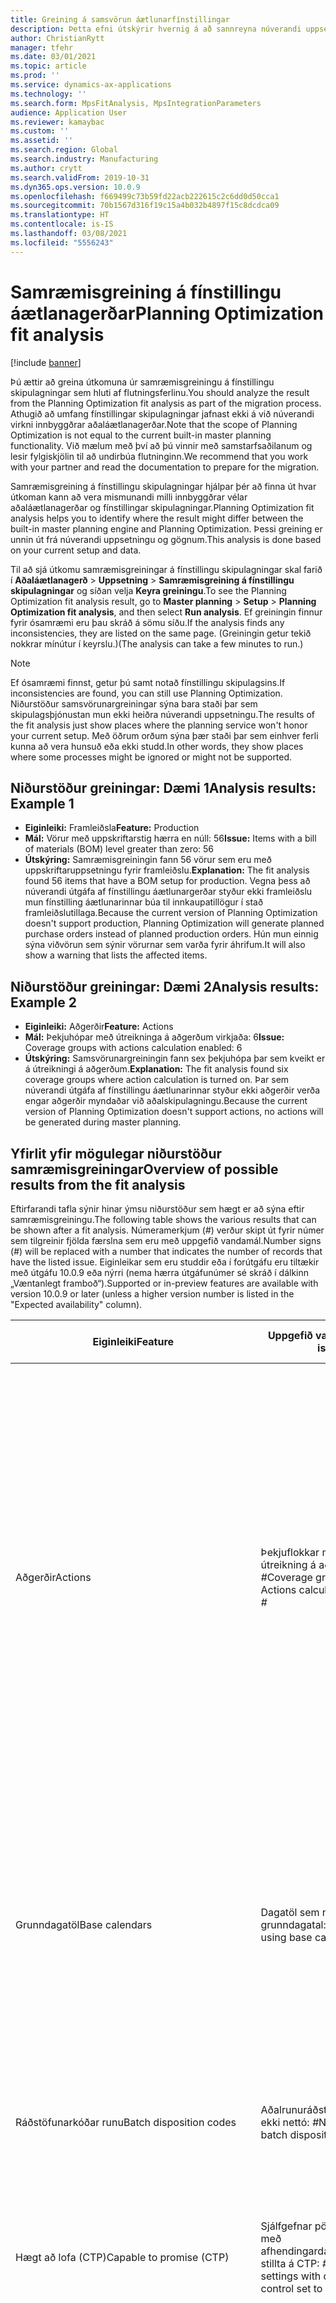 ```yaml
---
title: Greining á samsvörun áætlunarfínstillingar
description: Þetta efni útskýrir hvernig á að sannreyna núverandi uppsetningu og gögn gagnvart getu virkni fínstillingar skipulagningar.
author: ChristianRytt
manager: tfehr
ms.date: 03/01/2021
ms.topic: article
ms.prod: ''
ms.service: dynamics-ax-applications
ms.technology: ''
ms.search.form: MpsFitAnalysis, MpsIntegrationParameters
audience: Application User
ms.reviewer: kamaybac
ms.custom: ''
ms.assetid: ''
ms.search.region: Global
ms.search.industry: Manufacturing
ms.author: crytt
ms.search.validFrom: 2019-10-31
ms.dyn365.ops.version: 10.0.9
ms.openlocfilehash: f669499c73b59fd22acb222615c2c6dd0d50cca1
ms.sourcegitcommit: 70b1567d316f19c15a4b032b4897f15c8dcdca09
ms.translationtype: HT
ms.contentlocale: is-IS
ms.lasthandoff: 03/08/2021
ms.locfileid: "5556243"
---
```

# <a name="planning-optimization-fit-analysis"></a><span data-ttu-id="2f05c-103">Samræmisgreining á fínstillingu áætlanagerðar</span><span class="sxs-lookup"><span data-stu-id="2f05c-103">Planning Optimization fit analysis</span></span>

[!include [banner](../../includes/banner.md)]

<span data-ttu-id="2f05c-104">Þú ættir að greina útkomuna úr samræmisgreiningu á fínstillingu skipulagningar sem hluti af flutningsferlinu.</span><span class="sxs-lookup"><span data-stu-id="2f05c-104">You should analyze the result from the Planning Optimization fit analysis as part of the migration process.</span></span> <span data-ttu-id="2f05c-105">Athugið að umfang fínstillingar skipulagningar jafnast ekki á við núverandi virkni innbyggðrar aðaláætlanagerðar.</span><span class="sxs-lookup"><span data-stu-id="2f05c-105">Note that the scope of Planning Optimization is not equal to the current built-in master planning functionality.</span></span> <span data-ttu-id="2f05c-106">Við mælum með því að þú vinnir með samstarfsaðilanum og lesir fylgiskjölin til að undirbúa flutninginn.</span><span class="sxs-lookup"><span data-stu-id="2f05c-106">We recommend that you work with your partner and read the documentation to prepare for the migration.</span></span> 

<span data-ttu-id="2f05c-107">Samræmisgreining á fínstillingu skipulagningar hjálpar þér að finna út hvar útkoman kann að vera mismunandi milli innbyggðrar vélar aðaláætlanagerðar og fínstillingar skipulagningar.</span><span class="sxs-lookup"><span data-stu-id="2f05c-107">Planning Optimization fit analysis helps you to identify where the result might differ between the built-in master planning engine and Planning Optimization.</span></span> <span data-ttu-id="2f05c-108">Þessi greining er unnin út frá núverandi uppsetningu og gögnum.</span><span class="sxs-lookup"><span data-stu-id="2f05c-108">This analysis is done based on your current setup and data.</span></span> 

<span data-ttu-id="2f05c-109">Til að sjá útkomu samræmisgreiningar á fínstillingu skipulagningar skal farið í **Aðaláætlanagerð** \> **Uppsetning** \> **Samræmisgreining á fínstillingu skipulagningar** og síðan velja **Keyra greiningu**.</span><span class="sxs-lookup"><span data-stu-id="2f05c-109">To see the Planning Optimization fit analysis result, go to **Master planning** \> **Setup** \> **Planning Optimization fit analysis**, and then select **Run analysis**.</span></span> <span data-ttu-id="2f05c-110">Ef greiningin finnur fyrir ósamræmi eru þau skráð á sömu síðu.</span><span class="sxs-lookup"><span data-stu-id="2f05c-110">If the analysis finds any inconsistencies, they are listed on the same page.</span></span> <span data-ttu-id="2f05c-111">(Greiningin getur tekið nokkrar mínútur í keyrslu.)</span><span class="sxs-lookup"><span data-stu-id="2f05c-111">(The analysis can take a few minutes to run.)</span></span>

> [!NOTE]
> <span data-ttu-id="2f05c-112">Ef ósamræmi finnst, getur þú samt notað fínstillingu skipulagsins.</span><span class="sxs-lookup"><span data-stu-id="2f05c-112">If inconsistencies are found, you can still use Planning Optimization.</span></span> <span data-ttu-id="2f05c-113">Niðurstöður samsvörunargreiningar sýna bara staði þar sem skipulagsþjónustan mun ekki heiðra núverandi uppsetningu.</span><span class="sxs-lookup"><span data-stu-id="2f05c-113">The results of the fit analysis just show places where the planning service won't honor your current setup.</span></span> <span data-ttu-id="2f05c-114">Með öðrum orðum sýna þær staði þar sem einhver ferli kunna að vera hunsuð eða ekki studd.</span><span class="sxs-lookup"><span data-stu-id="2f05c-114">In other words, they show places where some processes might be ignored or might not be supported.</span></span>

## <a name="analysis-results-example-1"></a><span data-ttu-id="2f05c-115">Niðurstöður greiningar: Dæmi 1</span><span class="sxs-lookup"><span data-stu-id="2f05c-115">Analysis results: Example 1</span></span>

- <span data-ttu-id="2f05c-116">**Eiginleiki:** Framleiðsla</span><span class="sxs-lookup"><span data-stu-id="2f05c-116">**Feature:** Production</span></span>
- <span data-ttu-id="2f05c-117">**Mál:** Vörur með uppskriftarstig hærra en núll: 56</span><span class="sxs-lookup"><span data-stu-id="2f05c-117">**Issue:** Items with a bill of materials (BOM) level greater than zero: 56</span></span>
- <span data-ttu-id="2f05c-118">**Útskýring:** Samræmisgreiningin fann 56 vörur sem eru með uppskriftaruppsetningu fyrir framleiðslu.</span><span class="sxs-lookup"><span data-stu-id="2f05c-118">**Explanation:** The fit analysis found 56 items that have a BOM setup for production.</span></span> <span data-ttu-id="2f05c-119">Vegna þess að núverandi útgáfa af fínstillingu áætlunargerðar styður ekki framleiðslu mun fínstilling áætlunarinnar búa til innkaupatillögur í stað framleiðslutillaga.</span><span class="sxs-lookup"><span data-stu-id="2f05c-119">Because the current version of Planning Optimization doesn't support production, Planning Optimization will generate planned purchase orders instead of planned production orders.</span></span> <span data-ttu-id="2f05c-120">Hún mun einnig sýna viðvörun sem sýnir vörurnar sem varða fyrir áhrifum.</span><span class="sxs-lookup"><span data-stu-id="2f05c-120">It will also show a warning that lists the affected items.</span></span>

## <a name="analysis-results-example-2"></a><span data-ttu-id="2f05c-121">Niðurstöður greiningar: Dæmi 2</span><span class="sxs-lookup"><span data-stu-id="2f05c-121">Analysis results: Example 2</span></span>

- <span data-ttu-id="2f05c-122">**Eiginleiki:** Aðgerðir</span><span class="sxs-lookup"><span data-stu-id="2f05c-122">**Feature:** Actions</span></span>
- <span data-ttu-id="2f05c-123">**Mál:** Þekjuhópar með útreikninga á aðgerðum virkjaða: 6</span><span class="sxs-lookup"><span data-stu-id="2f05c-123">**Issue:** Coverage groups with actions calculation enabled: 6</span></span>
- <span data-ttu-id="2f05c-124">**Útskýring:** Samsvörunargreiningin fann sex þekjuhópa þar sem kveikt er á útreikningi á aðgerðum.</span><span class="sxs-lookup"><span data-stu-id="2f05c-124">**Explanation:** The fit analysis found six coverage groups where action calculation is turned on.</span></span> <span data-ttu-id="2f05c-125">Þar sem núverandi útgáfa af fínstillingu áætlunarinnar styður ekki aðgerðir verða engar aðgerðir myndaðar við aðalskipulagningu.</span><span class="sxs-lookup"><span data-stu-id="2f05c-125">Because the current version of Planning Optimization doesn't support actions, no actions will be generated during master planning.</span></span>

## <a name="overview-of-possible-results-from-the-fit-analysis"></a><span data-ttu-id="2f05c-126">Yfirlit yfir mögulegar niðurstöður samræmisgreiningar</span><span class="sxs-lookup"><span data-stu-id="2f05c-126">Overview of possible results from the fit analysis</span></span>

<span data-ttu-id="2f05c-127">Eftirfarandi tafla sýnir hinar ýmsu niðurstöður sem hægt er að sýna eftir samræmisgreiningu.</span><span class="sxs-lookup"><span data-stu-id="2f05c-127">The following table shows the various results that can be shown after a fit analysis.</span></span> <span data-ttu-id="2f05c-128">Númeramerkjum (_\#_) verður skipt út fyrir númer sem tilgreinir fjölda færslna sem eru með uppgefið vandamál.</span><span class="sxs-lookup"><span data-stu-id="2f05c-128">Number signs (_\#_) will be replaced with a number that indicates the number of records that have the listed issue.</span></span> <span data-ttu-id="2f05c-129">Eiginleikar sem eru studdir eða í forútgáfu eru tiltækir með útgáfu 10.0.9 eða nýrri (nema hærra útgáfunúmer sé skráð í dálkinn „Væntanlegt framboð“).</span><span class="sxs-lookup"><span data-stu-id="2f05c-129">Supported or in-preview features are available with version 10.0.9 or later (unless a higher version number is listed in the "Expected availability" column).</span></span>

| <span data-ttu-id="2f05c-130">Eiginleiki</span><span class="sxs-lookup"><span data-stu-id="2f05c-130">Feature</span></span> | <span data-ttu-id="2f05c-131">Uppgefið vandamál</span><span class="sxs-lookup"><span data-stu-id="2f05c-131">Listed issue</span></span> | <span data-ttu-id="2f05c-132">Skýring</span><span class="sxs-lookup"><span data-stu-id="2f05c-132">Explanation</span></span> | <span data-ttu-id="2f05c-133">Væntanlegt framboð</span><span class="sxs-lookup"><span data-stu-id="2f05c-133">Expected availability</span></span> |
| --- | --- | --- | --- |
| <span data-ttu-id="2f05c-134">Aðgerðir</span><span class="sxs-lookup"><span data-stu-id="2f05c-134">Actions</span></span> | <span data-ttu-id="2f05c-135">Þekjuflokkar með virkan útreikning á aðgerðum: _\#_</span><span class="sxs-lookup"><span data-stu-id="2f05c-135">Coverage groups with Actions calculation enabled: _\#_</span></span> | <span data-ttu-id="2f05c-136">Þessi eiginleiki í bið.</span><span class="sxs-lookup"><span data-stu-id="2f05c-136">This feature is pending.</span></span> <span data-ttu-id="2f05c-137">Sem stendur eru aðgerðir ekki búnar til við aðaláætlanagerð þegar fínstilling áætlanagerðar er virk, óháð þessari stillingu.</span><span class="sxs-lookup"><span data-stu-id="2f05c-137">Currently, actions aren't generated during master planning when Planning Optimization is enabled, regardless of this setting.</span></span> <span data-ttu-id="2f05c-138">Megintilgangur aðgerða er að stinga upp á breytingum á fyrirliggjandi pöntunum.</span><span class="sxs-lookup"><span data-stu-id="2f05c-138">The main purpose of actions is to suggest changes to existing orders.</span></span> <span data-ttu-id="2f05c-139">Meta hvort aðgerðir eru nýttar sem hluti af viðskiptaferlum eða ef upplýsingar um seinkun sem tengjast pöntunum eru fullnægjandi.</span><span class="sxs-lookup"><span data-stu-id="2f05c-139">Evaluate if actions are actively applied as part of your business processes or if the delay information related to the orders is sufficient.</span></span> | <span data-ttu-id="2f05c-140">Október 2021 - apríl 2022</span><span class="sxs-lookup"><span data-stu-id="2f05c-140">October 2021 - April 2022</span></span> |
| <span data-ttu-id="2f05c-141">Grunndagatöl</span><span class="sxs-lookup"><span data-stu-id="2f05c-141">Base calendars</span></span> | <span data-ttu-id="2f05c-142">Dagatöl sem nota grunndagatal: _\#_</span><span class="sxs-lookup"><span data-stu-id="2f05c-142">Calendars using base calendar: _\#_</span></span> | <span data-ttu-id="2f05c-143">Þessi eiginleiki í bið.</span><span class="sxs-lookup"><span data-stu-id="2f05c-143">This feature is pending.</span></span> <span data-ttu-id="2f05c-144">Sem stendur er grunndagatalið hunsað þegar fínstilling áætlanagerðar er virk.</span><span class="sxs-lookup"><span data-stu-id="2f05c-144">Currently, the base calendar is ignored when Planning Optimization is enabled.</span></span> <span data-ttu-id="2f05c-145">Meta hvort þörf sé á grunndagatali fyrir viðskiptaferla eða ef bein uppsetning í dagatölum er nægjanleg.</span><span class="sxs-lookup"><span data-stu-id="2f05c-145">Evaluate if the base calendar is needed for your business processes or if direct setup in calendars is sufficient.</span></span> | <span data-ttu-id="2f05c-146">2021. apríl</span><span class="sxs-lookup"><span data-stu-id="2f05c-146">April 2021</span></span> | 
| <span data-ttu-id="2f05c-147">Ráðstöfunarkóðar runu</span><span class="sxs-lookup"><span data-stu-id="2f05c-147">Batch disposition codes</span></span> | <span data-ttu-id="2f05c-148">Aðalrunuráðstafanir sem eru ekki nettó: _\#_</span><span class="sxs-lookup"><span data-stu-id="2f05c-148">Non-nettable batch disposition masters: _\#_</span></span> | <span data-ttu-id="2f05c-149">Þessi eiginleiki í bið.</span><span class="sxs-lookup"><span data-stu-id="2f05c-149">This feature is pending.</span></span> <span data-ttu-id="2f05c-150">Sem stendur er litið framhjá ráðstöfunarkóðum þegar fínstilling áætlanagerðar er virk.</span><span class="sxs-lookup"><span data-stu-id="2f05c-150">Currently, batch disposition codes are ignored when Planning Optimization is enabled.</span></span> | <span data-ttu-id="2f05c-151">Október 2021 - apríl 2022</span><span class="sxs-lookup"><span data-stu-id="2f05c-151">October 2021 - April 2022</span></span> |
| <span data-ttu-id="2f05c-152">Hægt að lofa (CTP)</span><span class="sxs-lookup"><span data-stu-id="2f05c-152">Capable to promise (CTP)</span></span> | <span data-ttu-id="2f05c-153">Sjálfgefnar pöntunarstillingar með afhendingardagsstjórnun stillta á CTP: _\#_</span><span class="sxs-lookup"><span data-stu-id="2f05c-153">Default order settings with delivery date control set to CTP: _\#_</span></span> | <span data-ttu-id="2f05c-154">Þessi eiginleiki í bið.</span><span class="sxs-lookup"><span data-stu-id="2f05c-154">This feature is pending.</span></span> <span data-ttu-id="2f05c-155">Sem stendur er litið framhjá CTP þegar fínstilling áætlanagerðar er virk, óháð þessari stillingu.</span><span class="sxs-lookup"><span data-stu-id="2f05c-155">Currently, CTP is ignored when Planning Optimization is enabled, regardless of this setting.</span></span> | <span data-ttu-id="2f05c-156">Október 2021 - apríl 2022</span><span class="sxs-lookup"><span data-stu-id="2f05c-156">October 2021 - April 2022</span></span> |
| <span data-ttu-id="2f05c-157">Afrita fasta áætlun yfir í breytilega áætlun</span><span class="sxs-lookup"><span data-stu-id="2f05c-157">Copy static to dynamic plan</span></span> | <span data-ttu-id="2f05c-158">Afritun á fastri áætlun yfir í breytilega áætlun er gerð virk á færibreytum aðaláætlanagerðarinnar.</span><span class="sxs-lookup"><span data-stu-id="2f05c-158">Copy of static to dynamic plan is enabled on the master planning parameters.</span></span> | <span data-ttu-id="2f05c-159">Fínstilling áætlanagerðar afritar ekki fasta áætlun í breytilega áætlun, óháð þessari stillingu.</span><span class="sxs-lookup"><span data-stu-id="2f05c-159">Planning Optimization doesn't copy the static plan to the dynamic plan, regardless of this setting.</span></span> <span data-ttu-id="2f05c-160">Almennt á þessi hugmynd síður við út af hraðanum og fullri endurmyndun sem fínstilling áætlanagerðar veitir.</span><span class="sxs-lookup"><span data-stu-id="2f05c-160">In general, this concept is less relevant because of the speed and complete regeneration that Planning Optimization provides.</span></span> <span data-ttu-id="2f05c-161">Ef tvær eða fleiri áætlanir eru notaðar ætti að kvikna á aðaláætlanagerð fyrir hvora áætlun.</span><span class="sxs-lookup"><span data-stu-id="2f05c-161">If two or more plans are used, master planning should be triggered for each plan.</span></span> | <span data-ttu-id="2f05c-162">Október 2021 - apríl 2022</span><span class="sxs-lookup"><span data-stu-id="2f05c-162">October 2021 - April 2022</span></span> |
| <span data-ttu-id="2f05c-163">Staðfesting</span><span class="sxs-lookup"><span data-stu-id="2f05c-163">Firming</span></span> | <span data-ttu-id="2f05c-164">Þekjuhópar með stillt tímamörk staðfestinga: _\#_</span><span class="sxs-lookup"><span data-stu-id="2f05c-164">Coverage groups with auto firming time fence set: _\#_</span></span> | <span data-ttu-id="2f05c-165">Í útgáfu 10.0.7 og nýrri er staðfesting studd sem aðskilin runuvinnsla staðfestingar þegar aðaláætlanagerð er lokið (að því gefnu að eiginleikinn _Sjálfvirk staðfesting fyrir fínstillingu áætlanagerðar_ hafi verið gerður virkur í [eiginleikastjórnun](../../../fin-ops-core/fin-ops/get-started/feature-management/feature-management-overview.md)).</span><span class="sxs-lookup"><span data-stu-id="2f05c-165">In version 10.0.7 and later, firming is supported as a separate firming batch job after master planning is completed (provided the _Auto-firming for Planning Optimization_ feature has been enabled in [feature management](../../../fin-ops-core/fin-ops/get-started/feature-management/feature-management-overview.md)).</span></span> <span data-ttu-id="2f05c-166">Athugið að sjálfvirk staðfesting fínstillingar áætlanagerðar byggir á pöntunardagsetningunni (upphafsdegi), ekki dagsetningu þarfa (lokadegi).</span><span class="sxs-lookup"><span data-stu-id="2f05c-166">Note that auto firming for Planning Optimization is based on the order date (start date), not the requirement date (end date).</span></span> <span data-ttu-id="2f05c-167">Þessi hegðun tryggir að staðfesting áætlaðra pantana gerist á réttum tíma, án þess að þurfa að hafa afhendingartíma tíma í tímamörkum staðfestingar.</span><span class="sxs-lookup"><span data-stu-id="2f05c-167">This behavior ensures that firming of planned orders occurs in due time, without having to include lead time in the firming time fence.</span></span> | <span data-ttu-id="2f05c-168">Stutt</span><span class="sxs-lookup"><span data-stu-id="2f05c-168">Supported</span></span> |
| <span data-ttu-id="2f05c-169">Staðfesting</span><span class="sxs-lookup"><span data-stu-id="2f05c-169">Firming</span></span> | <span data-ttu-id="2f05c-170">Vöruþekjufærslur með sjálfvirka staðfestingu stillta: _\#_</span><span class="sxs-lookup"><span data-stu-id="2f05c-170">Item coverage records with auto firming set: _\#_</span></span> | <span data-ttu-id="2f05c-171">Í útgáfu 10.0.7 og nýrri er sjálfvirk staðfesting studd sem aðskilin runuvinnsla staðfestingar þegar aðaláætlanagerð er lokið (að því gefnu að eiginleikinn _Sjálfvirk staðfesting fyrir fínstillingu áætlanagerðar_ hafi verið gerður virkur í [eiginleikastjórnun](../../../fin-ops-core/fin-ops/get-started/feature-management/feature-management-overview.md)).</span><span class="sxs-lookup"><span data-stu-id="2f05c-171">In version 10.0.7 and later, auto firming is supported as a separate firming batch job after master planning is completed (provided the _Auto-firming for Planning Optimization_ feature has been enabled in [feature management](../../../fin-ops-core/fin-ops/get-started/feature-management/feature-management-overview.md)).</span></span> <span data-ttu-id="2f05c-172">Athugið að sjálfvirk staðfesting fínstillingar áætlanagerðar byggir á pöntunardagsetningunni (upphafsdegi), ekki dagsetningu þarfa (lokadegi).</span><span class="sxs-lookup"><span data-stu-id="2f05c-172">Note that auto firming for Planning Optimization is based on the order date (start date), not the requirement date (end date).</span></span> <span data-ttu-id="2f05c-173">Þessi hegðun tryggir að staðfesting áætlaðra pantana gerist á réttum tíma, án þess að þurfa að hafa afhendingartíma tíma í tímamörkum staðfestingar.</span><span class="sxs-lookup"><span data-stu-id="2f05c-173">This behavior ensures that firming of planned orders occurs in due time, without having to include lead time in the firming time fence.</span></span> | <span data-ttu-id="2f05c-174">Stutt</span><span class="sxs-lookup"><span data-stu-id="2f05c-174">Supported</span></span> |
| <span data-ttu-id="2f05c-175">Staðfesting</span><span class="sxs-lookup"><span data-stu-id="2f05c-175">Firming</span></span> | <span data-ttu-id="2f05c-176">Aðaláætlanir með sjálfvirka staðfestingu stillta: _\#_</span><span class="sxs-lookup"><span data-stu-id="2f05c-176">Master plans with auto firming set: _\#_</span></span> | <span data-ttu-id="2f05c-177">Í útgáfu 10.0.7 og nýrri er sjálfvirk staðfesting studd sem aðskilin runuvinnsla staðfestingar þegar aðaláætlanagerð er lokið (að því gefnu að eiginleikinn _Sjálfvirk staðfesting fyrir fínstillingu áætlanagerðar_ hafi verið gerður virkur í [eiginleikastjórnun](../../../fin-ops-core/fin-ops/get-started/feature-management/feature-management-overview.md)).</span><span class="sxs-lookup"><span data-stu-id="2f05c-177">In version 10.0.7 and later, auto firming is supported as a separate firming batch job after master planning is completed (provided the _Auto-firming for Planning Optimization_ feature has been enabled in [feature management](../../../fin-ops-core/fin-ops/get-started/feature-management/feature-management-overview.md)).</span></span> <span data-ttu-id="2f05c-178">Athugið að sjálfvirk staðfesting fínstillingar áætlanagerðar byggir á pöntunardagsetningunni (upphafsdegi), ekki dagsetningu þarfa (lokadegi).</span><span class="sxs-lookup"><span data-stu-id="2f05c-178">Note that auto firming for Planning Optimization is based on the order date (start date), not the requirement date (end date).</span></span> <span data-ttu-id="2f05c-179">Þessi hegðun tryggir að staðfesting áætlaðra pantana gerist á réttum tíma, án þess að þurfa að hafa afhendingartíma tíma í tímamörkum staðfestingar.</span><span class="sxs-lookup"><span data-stu-id="2f05c-179">This behavior ensures that firming of planned orders occurs in due time, without having to include lead time in the firming time fence.</span></span> | <span data-ttu-id="2f05c-180">Stutt</span><span class="sxs-lookup"><span data-stu-id="2f05c-180">Supported</span></span> |
| <span data-ttu-id="2f05c-181">FitAnalysisPlanningItems</span><span class="sxs-lookup"><span data-stu-id="2f05c-181">FitAnalysisPlanningItems</span></span> | <span data-ttu-id="2f05c-182">Vörur í áætlun: _\#_</span><span class="sxs-lookup"><span data-stu-id="2f05c-182">Planning Items: _\#_</span></span> | <span data-ttu-id="2f05c-183">Þessi eiginleiki í bið.</span><span class="sxs-lookup"><span data-stu-id="2f05c-183">This feature is pending.</span></span> <span data-ttu-id="2f05c-184">Sem stendur eru vörur í áætlun meðhöndlaðar eins og venjulegar vörur þegar fínstilling áætlanagerðar er virk.</span><span class="sxs-lookup"><span data-stu-id="2f05c-184">Currently, planning items are handled like regular items when Planning Optimization is enabled.</span></span> | <span data-ttu-id="2f05c-185">Október 2021 - apríl 2022</span><span class="sxs-lookup"><span data-stu-id="2f05c-185">October 2021 - April 2022</span></span> |
| <span data-ttu-id="2f05c-186">Spá</span><span class="sxs-lookup"><span data-stu-id="2f05c-186">Forecast</span></span> | <span data-ttu-id="2f05c-187">Þekjuflokkar með „Hafa með pantanir innan samstæðu“: _\#_</span><span class="sxs-lookup"><span data-stu-id="2f05c-187">Coverage groups with "Include intercompany orders" enabled: _\#_</span></span> | <span data-ttu-id="2f05c-188">Þessi eiginleiki í bið.</span><span class="sxs-lookup"><span data-stu-id="2f05c-188">This feature is pending.</span></span> <span data-ttu-id="2f05c-189">Eins og er inniheldur aðaláætlanagerð ekki áætlaða seinni tíma eftirspurn þegar fínstilling áætlanagerðar er virk, óháð þessari stillingu.</span><span class="sxs-lookup"><span data-stu-id="2f05c-189">Currently, master planning doesn't include downstream planned demand when Planning Optimization is enabled, regardless of this setting.</span></span> <span data-ttu-id="2f05c-190">Athugið að útgefnar/staðfestar pantanir virka enn með venjulegu samstæðuaðgerðinni og nær utan um flestar atburðarásir.</span><span class="sxs-lookup"><span data-stu-id="2f05c-190">Note that released/firmed orders still work with the regular intercompany functionality and will cover most scenarios.</span></span> | <span data-ttu-id="2f05c-191">Stutt</span><span class="sxs-lookup"><span data-stu-id="2f05c-191">Supported</span></span> |
| <span data-ttu-id="2f05c-192">Spá</span><span class="sxs-lookup"><span data-stu-id="2f05c-192">Forecast</span></span> | <span data-ttu-id="2f05c-193">Þekjuflokkar með „Draga úr spá um“ stillinguna stillta á annað gildi en „Pantanir“: _\#_</span><span class="sxs-lookup"><span data-stu-id="2f05c-193">Coverage groups with "Reduce forecast by" setting set to a value different than "Orders": _\#_</span></span> | <span data-ttu-id="2f05c-194">Sjálfgefið er að fínstilling áætlanagerðar noti „Draga úr spá um“ fyrir pantanir, óháð þessari stillingu.</span><span class="sxs-lookup"><span data-stu-id="2f05c-194">By default, Planning Optimization uses "Reduce forecast by" for orders, regardless of this setting.</span></span> | <span data-ttu-id="2f05c-195">Stutt</span><span class="sxs-lookup"><span data-stu-id="2f05c-195">Supported</span></span> |
| <span data-ttu-id="2f05c-196">Spá</span><span class="sxs-lookup"><span data-stu-id="2f05c-196">Forecast</span></span> | <span data-ttu-id="2f05c-197">Spárlíkön með undirspárlíkönum: _\#_</span><span class="sxs-lookup"><span data-stu-id="2f05c-197">Forecast models with sub models: _\#_</span></span> | <span data-ttu-id="2f05c-198">Þessi eiginleiki í bið.</span><span class="sxs-lookup"><span data-stu-id="2f05c-198">This feature is pending.</span></span> <span data-ttu-id="2f05c-199">Sem stendur eru spár sem nota undirlíkön ekki studdar þegar fínstilling áætlanagerðar er virk.</span><span class="sxs-lookup"><span data-stu-id="2f05c-199">Currently, forecasts that use sub-models aren't supported when Planning Optimization is enabled.</span></span> <span data-ttu-id="2f05c-200">Þær verða hunsaðar, óháð þessari stillingu.</span><span class="sxs-lookup"><span data-stu-id="2f05c-200">They will be ignored, regardless of this setting.</span></span> | <span data-ttu-id="2f05c-201">2021. apríl</span><span class="sxs-lookup"><span data-stu-id="2f05c-201">April 2021</span></span> |
| <span data-ttu-id="2f05c-202">Spá</span><span class="sxs-lookup"><span data-stu-id="2f05c-202">Forecast</span></span> | <span data-ttu-id="2f05c-203">Aðaláætlanir með „Hafa með birgðaspá“ virkt: _\#_</span><span class="sxs-lookup"><span data-stu-id="2f05c-203">Master plans with "Include supply forecast" enabled: _\#_</span></span> | <span data-ttu-id="2f05c-204">Þessi eiginleiki í bið.</span><span class="sxs-lookup"><span data-stu-id="2f05c-204">This feature is pending.</span></span> <span data-ttu-id="2f05c-205">Sem stendur eru birgðaspár ekki studdar þegar fínstilling áætlanagerðar er virk.</span><span class="sxs-lookup"><span data-stu-id="2f05c-205">Currently, supply forecasts aren't supported when Planning Optimization is enabled.</span></span> <span data-ttu-id="2f05c-206">Þær verða hunsaðar, óháð þessari stillingu.</span><span class="sxs-lookup"><span data-stu-id="2f05c-206">They will be ignored, regardless of this setting.</span></span> | <span data-ttu-id="2f05c-207">Október 2021 - apríl 2022</span><span class="sxs-lookup"><span data-stu-id="2f05c-207">October 2021 - April 2022</span></span> |
| <span data-ttu-id="2f05c-208">Tímamörk frystingar</span><span class="sxs-lookup"><span data-stu-id="2f05c-208">Freeze time fence</span></span> | <span data-ttu-id="2f05c-209">Þekjuhópar með stillt á fryst tímamörk staðfestinga: _\#_</span><span class="sxs-lookup"><span data-stu-id="2f05c-209">Coverage groups with freeze time fence set: _\#_</span></span> | <span data-ttu-id="2f05c-210">Tímamörk frystingar eru ekki oft notaðar og sem stendur er ekki áformað að hafa þær með í fínstilling áætlanagerðar.</span><span class="sxs-lookup"><span data-stu-id="2f05c-210">The freeze time fence isn't often used, and there are currently no plans to include it for Planning Optimization.</span></span> <span data-ttu-id="2f05c-211">Sem stendur er litið framhjá tímamörkum frystingar þegar fínstilling áætlanagerðar er virk, óháð þessari stillingu.</span><span class="sxs-lookup"><span data-stu-id="2f05c-211">Currently, the freeze time fence setup is ignored when Planning Optimization is enabled, regardless of this setting.</span></span> | <span data-ttu-id="2f05c-212">Á ekki við</span><span class="sxs-lookup"><span data-stu-id="2f05c-212">N/A</span></span> |
| <span data-ttu-id="2f05c-213">Tímamörk frystingar</span><span class="sxs-lookup"><span data-stu-id="2f05c-213">Freeze time fence</span></span> | <span data-ttu-id="2f05c-214">Vöruþekjufærslur með stillt á fryst tímamörk staðfestinga: _\#_</span><span class="sxs-lookup"><span data-stu-id="2f05c-214">Item coverage records with freeze time fence set: _\#_</span></span> | <span data-ttu-id="2f05c-215">Tímamörk frystingar eru ekki oft notaðar og sem stendur er ekki áformað að hafa þær með í fínstilling áætlanagerðar.</span><span class="sxs-lookup"><span data-stu-id="2f05c-215">The freeze time fence isn't often used, and there are currently no plans to include it for Planning Optimization.</span></span> <span data-ttu-id="2f05c-216">Sem stendur er litið framhjá tímamörkum frystingar þegar fínstilling áætlanagerðar er virk, óháð þessari stillingu.</span><span class="sxs-lookup"><span data-stu-id="2f05c-216">Currently, the freeze time fence setup is ignored when Planning Optimization is enabled, regardless of this setting.</span></span> | <span data-ttu-id="2f05c-217">Á ekki við</span><span class="sxs-lookup"><span data-stu-id="2f05c-217">N/A</span></span> |
| <span data-ttu-id="2f05c-218">Tímamörk frystingar</span><span class="sxs-lookup"><span data-stu-id="2f05c-218">Freeze time fence</span></span> | <span data-ttu-id="2f05c-219">Aðaláætlanir með stillt á fryst tímamörk staðfestinga: _\#_</span><span class="sxs-lookup"><span data-stu-id="2f05c-219">Master plans with freeze time fence set: _\#_</span></span> | <span data-ttu-id="2f05c-220">Tímamörk frystingar eru ekki oft notaðar og sem stendur er ekki áformað að hafa þær með í fínstilling áætlanagerðar.</span><span class="sxs-lookup"><span data-stu-id="2f05c-220">The freeze time fence isn't often used, and there are currently no plans to include it for Planning Optimization.</span></span> <span data-ttu-id="2f05c-221">Sem stendur er litið framhjá tímamörkum frystingar þegar fínstilling áætlanagerðar er virk, óháð þessari stillingu.</span><span class="sxs-lookup"><span data-stu-id="2f05c-221">Currently, the freeze time fence setup is ignored when Planning Optimization is enabled, regardless of this setting.</span></span> | <span data-ttu-id="2f05c-222">Á ekki við</span><span class="sxs-lookup"><span data-stu-id="2f05c-222">N/A</span></span> |
| <span data-ttu-id="2f05c-223">Innan samstæðu</span><span class="sxs-lookup"><span data-stu-id="2f05c-223">Intercompany</span></span> | <span data-ttu-id="2f05c-224">Aðaláætlanir þ.m.t. áætluð eftirspurn forstreymis: _\#_</span><span class="sxs-lookup"><span data-stu-id="2f05c-224">Master plans including planned downstream demand: _\#_</span></span> | <span data-ttu-id="2f05c-225">Þessi eiginleiki í bið.</span><span class="sxs-lookup"><span data-stu-id="2f05c-225">This feature is pending.</span></span> <span data-ttu-id="2f05c-226">Eins og er inniheldur aðaláætlanagerð ekki áætlaða seinni tíma eftirspurn þegar fínstilling áætlanagerðar er virk, óháð þessari stillingu.</span><span class="sxs-lookup"><span data-stu-id="2f05c-226">Currently, master planning doesn't include downstream planned demand when Planning Optimization is enabled, regardless of this setting.</span></span> <span data-ttu-id="2f05c-227">Athugið að útgefnar/staðfestar pantanir virka enn með hefðbundnu samstæðuaðgerðinni og nær utan um flestar atburðarásir.</span><span class="sxs-lookup"><span data-stu-id="2f05c-227">Note that released/firmed orders still work with the normal intercompany functionality and will cover most scenarios.</span></span> | <span data-ttu-id="2f05c-228">Stutt</span><span class="sxs-lookup"><span data-stu-id="2f05c-228">Supported</span></span> |
| <span data-ttu-id="2f05c-229">Kanban</span><span class="sxs-lookup"><span data-stu-id="2f05c-229">Kanban</span></span> | <span data-ttu-id="2f05c-230">Vöruþekjufærslur með áætlaða kanban-pöntunargerð: _\#_</span><span class="sxs-lookup"><span data-stu-id="2f05c-230">Item coverage records with planned order type kanban: _\#_</span></span> | <span data-ttu-id="2f05c-231">Þessi eiginleiki í bið.</span><span class="sxs-lookup"><span data-stu-id="2f05c-231">This feature is pending.</span></span> <span data-ttu-id="2f05c-232">Sem stendur verður vöruþekja sem stillt er á kanban hunsuð þegar fínstilling áætlanagerðar er virk.</span><span class="sxs-lookup"><span data-stu-id="2f05c-232">Currently, item coverage that is set to kanban will be ignored when Planning Optimization is enabled.</span></span> <span data-ttu-id="2f05c-233">Áætluð kanban-pöntunargerð býr til viðvörun við aðaláætlanagerð og áætlaðar innkaupapantanir verða búnar til til að ná yfir viðeigandi eftirspurn.</span><span class="sxs-lookup"><span data-stu-id="2f05c-233">The kanban planned order type will create a warning during master planning, and planned purchase orders will be created to cover the related demand.</span></span> | <span data-ttu-id="2f05c-234">Október 2021 - apríl 2022</span><span class="sxs-lookup"><span data-stu-id="2f05c-234">October 2021 - April 2022</span></span> |
| <span data-ttu-id="2f05c-235">Kanban</span><span class="sxs-lookup"><span data-stu-id="2f05c-235">Kanban</span></span> | <span data-ttu-id="2f05c-236">Vörur með sjálfgefna kanban-pöntunargerð: _\#_</span><span class="sxs-lookup"><span data-stu-id="2f05c-236">Items with default order type kanban: _\#_</span></span> | <span data-ttu-id="2f05c-237">Sem stendur verður sjálfgefin pöntunargerð sem stillt er á kanban hunsuð þegar fínstilling áætlanagerðar er virk.</span><span class="sxs-lookup"><span data-stu-id="2f05c-237">Currently, a default order type that is set to kanban will be ignored when Planning Optimization is enabled.</span></span> <span data-ttu-id="2f05c-238">Áætluð kanban-pöntunargerð býr til viðvörun við aðaláætlanagerð og áætlaðar innkaupapantanir verða búnar til til að ná yfir viðeigandi eftirspurn.</span><span class="sxs-lookup"><span data-stu-id="2f05c-238">The kanban default order type will create a warning during master planning, and planned purchase orders will be created to cover the related demand.</span></span> | <span data-ttu-id="2f05c-239">Október 2021 - apríl 2022</span><span class="sxs-lookup"><span data-stu-id="2f05c-239">October 2021 - April 2022</span></span> |
| <span data-ttu-id="2f05c-240">Lífferilsstaða afurðar</span><span class="sxs-lookup"><span data-stu-id="2f05c-240">Product lifecycle state</span></span>   | <span data-ttu-id="2f05c-241">Lífferilsstaða afurðar ekki virk fyrir áætlanagerð: _\#_</span><span class="sxs-lookup"><span data-stu-id="2f05c-241">Product lifecycle states not active for planning: _\#_</span></span> | <span data-ttu-id="2f05c-242">Þetta er eiginleiki í bið.</span><span class="sxs-lookup"><span data-stu-id="2f05c-242">This is a pending feature.</span></span> <span data-ttu-id="2f05c-243">Sem stendur er Lífferilsstaða afurðar hunsuð þegar fínstilling áætlanagerðar er virk.</span><span class="sxs-lookup"><span data-stu-id="2f05c-243">Currently the Product lifecycle state is ignored with Planning Optimization enabled.</span></span> <span data-ttu-id="2f05c-244">Hægt er að stilla afurðarsíu áætlunarstigs til að koma í veg fyrir að vörur þar sem líftímastaða afurðar er gerð óvirk fyrir áætlanagerð séu teknar með.</span><span class="sxs-lookup"><span data-stu-id="2f05c-244">You can adjust the plan level product filter to avoid including products where product lifecycle state is disabled for planning.</span></span> | <span data-ttu-id="2f05c-245">Stutt</span><span class="sxs-lookup"><span data-stu-id="2f05c-245">Supported</span></span> |
| <span data-ttu-id="2f05c-246">Framleiðsla</span><span class="sxs-lookup"><span data-stu-id="2f05c-246">Production</span></span> | <span data-ttu-id="2f05c-247">Uppskriftarlínur með sléttun eða margfeldi í uppsetningu: _\#_</span><span class="sxs-lookup"><span data-stu-id="2f05c-247">BOM lines with rounding or multiple setup: _\#_</span></span> | <span data-ttu-id="2f05c-248">Þessi eiginleiki í bið.</span><span class="sxs-lookup"><span data-stu-id="2f05c-248">This feature is pending.</span></span> <span data-ttu-id="2f05c-249">Sem stendur verða uppsetningar með sléttun og margfeldi hunsaðar í uppskriftarlínum þegar fínstilling áætlanagerðar er virk, óháð þessari stillingu.</span><span class="sxs-lookup"><span data-stu-id="2f05c-249">Currently, rounding and multiple setups are ignored on BOM lines when Planning Optimization is enabled, regardless of this setting.</span></span> | <span data-ttu-id="2f05c-250">2021. apríl</span><span class="sxs-lookup"><span data-stu-id="2f05c-250">April 2021</span></span> |
| <span data-ttu-id="2f05c-251">Framleiðsla</span><span class="sxs-lookup"><span data-stu-id="2f05c-251">Production</span></span> | <span data-ttu-id="2f05c-252">Uppskriftar-/formúlulínur með formúlumælingu: _\#_</span><span class="sxs-lookup"><span data-stu-id="2f05c-252">BOM/formula lines with formula measurement: _\#_</span></span> | <span data-ttu-id="2f05c-253">Þessi eiginleiki í bið.</span><span class="sxs-lookup"><span data-stu-id="2f05c-253">This feature is pending.</span></span> <span data-ttu-id="2f05c-254">Sem stendur er formúlumæling hunsuð í uppskriftar- og formúlulínum þegar fínstilling áætlanagerðar er virk, óháð þessari stillingu.</span><span class="sxs-lookup"><span data-stu-id="2f05c-254">Currently, formula measurement is ignored on BOM and formula lines when Planning Optimization is enabled, regardless of this setting.</span></span> | <span data-ttu-id="2f05c-255">2021. október</span><span class="sxs-lookup"><span data-stu-id="2f05c-255">October 2021</span></span> |
| <span data-ttu-id="2f05c-256">Framleiðsla</span><span class="sxs-lookup"><span data-stu-id="2f05c-256">Production</span></span> | <span data-ttu-id="2f05c-257">Uppskriftar-/formúlulínur með staðgengilsvöru (áætlunarflokka): _\#_</span><span class="sxs-lookup"><span data-stu-id="2f05c-257">BOM/formula lines with item substitution (plan groups): _\#_</span></span> | <span data-ttu-id="2f05c-258">Þessi eiginleiki í bið.</span><span class="sxs-lookup"><span data-stu-id="2f05c-258">This feature is pending.</span></span> <span data-ttu-id="2f05c-259">Sem stendur er staðgengilsvara (áætlunarflokkar) hunsaður í uppskriftar- og formúlulínum þegar fínstilling áætlanagerðar er virk, óháð þessari stillingu.</span><span class="sxs-lookup"><span data-stu-id="2f05c-259">Currently, item substitution (plan groups) is ignored on BOM and formula lines when Planning Optimization is enabled, regardless of this setting.</span></span> | <span data-ttu-id="2f05c-260">2021. október</span><span class="sxs-lookup"><span data-stu-id="2f05c-260">October 2021</span></span> |
| <span data-ttu-id="2f05c-261">Framleiðsla</span><span class="sxs-lookup"><span data-stu-id="2f05c-261">Production</span></span> | <span data-ttu-id="2f05c-262">Uppskriftar-/formúlulínur með neikvæðu magni: _\#_</span><span class="sxs-lookup"><span data-stu-id="2f05c-262">BOM/formula lines with negative quantity: _\#_</span></span> | <span data-ttu-id="2f05c-263">Þessi eiginleiki í bið.</span><span class="sxs-lookup"><span data-stu-id="2f05c-263">This feature is pending.</span></span> <span data-ttu-id="2f05c-264">Uppskriftar- og formúlulínur sem eru með neikvæðu magni fá magnið 0 (núll) og viðvörun verður gefin út þegar fínstilling áætlanagerðar er virkjuð.</span><span class="sxs-lookup"><span data-stu-id="2f05c-264">BOM and formula lines that have negative quantity will be included with a quantity of 0 (zero) and a warning will be issued when Planning Optimization is enabled.</span></span> <span data-ttu-id="2f05c-265">Uppfæra aðalgögn til að forðast viðvaranir.</span><span class="sxs-lookup"><span data-stu-id="2f05c-265">Update master data to avoid warnings.</span></span> | <span data-ttu-id="2f05c-266">2021. október</span><span class="sxs-lookup"><span data-stu-id="2f05c-266">October 2021</span></span> |
| <span data-ttu-id="2f05c-267">Framleiðsla</span><span class="sxs-lookup"><span data-stu-id="2f05c-267">Production</span></span> | <span data-ttu-id="2f05c-268">Uppskriftar-/formúlulínur með tilfanganotkun: _\#_</span><span class="sxs-lookup"><span data-stu-id="2f05c-268">BOM/formula lines with resource consumption: _\#_</span></span> | <span data-ttu-id="2f05c-269">Þessi eiginleiki í bið.</span><span class="sxs-lookup"><span data-stu-id="2f05c-269">This feature is pending.</span></span> <span data-ttu-id="2f05c-270">Sem stendur eru uppskriftar- og formúlulínur sem eru með tilfanganotkun hunsaðar þegar fínstilling áætlanagerðar er virk.</span><span class="sxs-lookup"><span data-stu-id="2f05c-270">Currently, BOM and formula lines that have resource consumption are ignored when Planning Optimization is enabled.</span></span> <span data-ttu-id="2f05c-271">Þegar þessi eiginleiki er studdur verður efnisþörfinni stillt á upphafsdagsetningu framleiðslunnar.</span><span class="sxs-lookup"><span data-stu-id="2f05c-271">When this feature is supported, the material requirement will be set to the production start date.</span></span> <span data-ttu-id="2f05c-272">Þar til þessi eiginleiki er studdur verða kröfur ekki myndaðar fyrir efni sem eru merkt með flaggi tilfanganotkunar.</span><span class="sxs-lookup"><span data-stu-id="2f05c-272">Until this feature is supported, requirements will not be generated for materials that are marked with a resource consumption flag.</span></span> | <span data-ttu-id="2f05c-273">2021. apríl</span><span class="sxs-lookup"><span data-stu-id="2f05c-273">April 2021</span></span> |
| <span data-ttu-id="2f05c-274">Framleiðsla</span><span class="sxs-lookup"><span data-stu-id="2f05c-274">Production</span></span> | <span data-ttu-id="2f05c-275">Uppskrifta-/formúlulínur með skrefanotkun: _\#_</span><span class="sxs-lookup"><span data-stu-id="2f05c-275">BOM/formula lines with step consumption: _\#_</span></span> | <span data-ttu-id="2f05c-276">Þessi eiginleiki í bið.</span><span class="sxs-lookup"><span data-stu-id="2f05c-276">This feature is pending.</span></span> <span data-ttu-id="2f05c-277">Sem stendur er skrefanotkun hunsuð í uppskriftar- og formúlulínum þegar fínstilling áætlanagerðar er virk.</span><span class="sxs-lookup"><span data-stu-id="2f05c-277">Currently, step consumption is ignored on BOM and formula lines when Planning Optimization is enabled.</span></span> | <span data-ttu-id="2f05c-278">2021. október</span><span class="sxs-lookup"><span data-stu-id="2f05c-278">October 2021</span></span> |
| <span data-ttu-id="2f05c-279">Framleiðsla</span><span class="sxs-lookup"><span data-stu-id="2f05c-279">Production</span></span> | <span data-ttu-id="2f05c-280">Uppskriftir með fastri rýrnun eða breytilegri rýrnun skilgreindar: _\#_</span><span class="sxs-lookup"><span data-stu-id="2f05c-280">BOMs with constant scrap or variable scrap defined: _\#_</span></span> | <span data-ttu-id="2f05c-281">Þessi eiginleiki í bið.</span><span class="sxs-lookup"><span data-stu-id="2f05c-281">This feature is pending.</span></span> <span data-ttu-id="2f05c-282">Sem stendur er föst rýrnun og breytileg rýrnun, sem skilgreindar eru í uppskriftum, hunsaðar þegar fínstilling áætlanagerðar er virk.</span><span class="sxs-lookup"><span data-stu-id="2f05c-282">Currently, constant scrap and variable scrap that are defined on BOMs are ignored when Planning Optimization is enabled.</span></span> | <span data-ttu-id="2f05c-283">Október 2021 - apríl 2022</span><span class="sxs-lookup"><span data-stu-id="2f05c-283">October 2021 - April 2022</span></span> |
| <span data-ttu-id="2f05c-284">Framleiðsla</span><span class="sxs-lookup"><span data-stu-id="2f05c-284">Production</span></span> | <span data-ttu-id="2f05c-285">Uppskriftir með úthýsingu: _\#_</span><span class="sxs-lookup"><span data-stu-id="2f05c-285">BOMs with subcontracting: _\#_</span></span> | <span data-ttu-id="2f05c-286">Þessi eiginleiki í bið.</span><span class="sxs-lookup"><span data-stu-id="2f05c-286">This feature is pending.</span></span> <span data-ttu-id="2f05c-287">Sem stendur er uppsetning úthýsingar í uppskriftum hunsuð þegar fínstilling áætlanagerðar er virk, óháð þessari stillingu.</span><span class="sxs-lookup"><span data-stu-id="2f05c-287">Currently, the subcontracting setup on BOMs is ignored when Planning Optimization is enabled, regardless of this setting.</span></span> | <span data-ttu-id="2f05c-288">Október 2021 - apríl 2022</span><span class="sxs-lookup"><span data-stu-id="2f05c-288">October 2021 - April 2022</span></span> |
| <span data-ttu-id="2f05c-289">Framleiðsla</span><span class="sxs-lookup"><span data-stu-id="2f05c-289">Production</span></span> | <span data-ttu-id="2f05c-290">Uppskriftir án svæðis: _\#_</span><span class="sxs-lookup"><span data-stu-id="2f05c-290">BOMs without a site: _\#_</span></span> | <span data-ttu-id="2f05c-291">Þessi eiginleiki í bið.</span><span class="sxs-lookup"><span data-stu-id="2f05c-291">This feature is pending.</span></span> <span data-ttu-id="2f05c-292">Sem stendur eru uppskriftir án svæðis hunsaðar þegar fínstilling áætlanagerðar er virk.</span><span class="sxs-lookup"><span data-stu-id="2f05c-292">Currently, BOMs without a site are ignored when Planning Optimization is enabled.</span></span> | <span data-ttu-id="2f05c-293">Stutt</span><span class="sxs-lookup"><span data-stu-id="2f05c-293">Supported</span></span> |
| <span data-ttu-id="2f05c-294">Framleiðsla</span><span class="sxs-lookup"><span data-stu-id="2f05c-294">Production</span></span> | <span data-ttu-id="2f05c-295">Senda beiðni með skilgreindum kröfum fyrir tiltekna uppskrift eða leið: _\#_</span><span class="sxs-lookup"><span data-stu-id="2f05c-295">Demand with specific BOM or route requirements defined: _\#_</span></span> | <span data-ttu-id="2f05c-296">Þessi eiginleiki í bið.</span><span class="sxs-lookup"><span data-stu-id="2f05c-296">This feature is pending.</span></span> <span data-ttu-id="2f05c-297">Sem stendur eru tilteknar kröfur uppskriftar eða leiðar, sem skilgreindar eru í eftirspurninni (t.d. undiruppskrift eða undirleið í sölupöntun), hunsaðar þegar fínstilling áætlanagerðar er virk.</span><span class="sxs-lookup"><span data-stu-id="2f05c-297">Currently, the specific BOM or route requirements that are defined on the demand (such as a sub-BOM or sub-route on a sales order) are ignored when Planning Optimization is enabled.</span></span> <span data-ttu-id="2f05c-298">Stöðluð uppskrift eða leið verður notuð, óháð þessari stillingu.</span><span class="sxs-lookup"><span data-stu-id="2f05c-298">The standard BOM or route will be used, regardless of this setting.</span></span> | <span data-ttu-id="2f05c-299">Október 2021 - apríl 2022</span><span class="sxs-lookup"><span data-stu-id="2f05c-299">October 2021 - April 2022</span></span> |
| <span data-ttu-id="2f05c-300">Framleiðsla</span><span class="sxs-lookup"><span data-stu-id="2f05c-300">Production</span></span> | <span data-ttu-id="2f05c-301">Formúluútgáfur með auka-/hliðarafurðir: _\#_</span><span class="sxs-lookup"><span data-stu-id="2f05c-301">Formula versions with Co/By products: _\#_</span></span> | <span data-ttu-id="2f05c-302">Þessi eiginleiki í bið.</span><span class="sxs-lookup"><span data-stu-id="2f05c-302">This feature is pending.</span></span> <span data-ttu-id="2f05c-303">Sem stendur eru aukaafurðir og hliðarafurðir, sem tengjast formúluútgáfunni, hunsaðar þegar fínstilling áætlanagerðar er virk.</span><span class="sxs-lookup"><span data-stu-id="2f05c-303">Currently, co-products and by-products that are associated with the formula version are ignored when Planning Optimization is enabled.</span></span> | <span data-ttu-id="2f05c-304">2021. október</span><span class="sxs-lookup"><span data-stu-id="2f05c-304">October 2021</span></span> |
| <span data-ttu-id="2f05c-305">Framleiðsla</span><span class="sxs-lookup"><span data-stu-id="2f05c-305">Production</span></span> | <span data-ttu-id="2f05c-306">Formúluútgáfur með arði: _\#_</span><span class="sxs-lookup"><span data-stu-id="2f05c-306">Formula versions with Yield: _\#_</span></span> | <span data-ttu-id="2f05c-307">Þessi eiginleiki í bið.</span><span class="sxs-lookup"><span data-stu-id="2f05c-307">This feature is pending.</span></span> <span data-ttu-id="2f05c-308">Sem stendur er arðurinn sem tengist formúluútgáfunni hunsaður þegar fínstilling áætlanagerðar er virk.</span><span class="sxs-lookup"><span data-stu-id="2f05c-308">Currently, yield that is associated with the formula version is ignored when Planning Optimization is enabled.</span></span> | <span data-ttu-id="2f05c-309">Október 2021 - apríl 2022</span><span class="sxs-lookup"><span data-stu-id="2f05c-309">October 2021 - April 2022</span></span> |
| <span data-ttu-id="2f05c-310">Framleiðsla</span><span class="sxs-lookup"><span data-stu-id="2f05c-310">Production</span></span> | <span data-ttu-id="2f05c-311">Áætlanir sem fela í sér röðun: _\#_</span><span class="sxs-lookup"><span data-stu-id="2f05c-311">Plans including sequencing: _\#_</span></span> | <span data-ttu-id="2f05c-312">Þessi eiginleiki í bið.</span><span class="sxs-lookup"><span data-stu-id="2f05c-312">This feature is pending.</span></span> <span data-ttu-id="2f05c-313">Sem stendur er röðun hunsuð þegar fínstilling áætlanagerðar er virk, óháð þessari stillingu.</span><span class="sxs-lookup"><span data-stu-id="2f05c-313">Currently, sequencing is ignored when Planning Optimization is enabled, regardless of this setting.</span></span> | <span data-ttu-id="2f05c-314">Október 2021 - apríl 2022</span><span class="sxs-lookup"><span data-stu-id="2f05c-314">October 2021 - April 2022</span></span> |
| <span data-ttu-id="2f05c-315">Framleiðsla</span><span class="sxs-lookup"><span data-stu-id="2f05c-315">Production</span></span> | <span data-ttu-id="2f05c-316">Útgefnar framleiðslupantanir sem ekki er byrjað á, þar sem áætluð byrjun er á undan deginum í dag: _\#_</span><span class="sxs-lookup"><span data-stu-id="2f05c-316">Released production orders that are not started, where scheduled start is earlier than today: _\#_</span></span> | <span data-ttu-id="2f05c-317">Þessi eiginleiki í bið.</span><span class="sxs-lookup"><span data-stu-id="2f05c-317">This feature is pending.</span></span> <span data-ttu-id="2f05c-318">Eins og er, ef framleiðslupöntun seinkar, mun aðaláætlanagerð gera ráð fyrir því að henni verði lokið í dag.</span><span class="sxs-lookup"><span data-stu-id="2f05c-318">Currently, if a production order is delayed, then master planning will assume that it will be completed today.</span></span> <span data-ttu-id="2f05c-319">Þetta á við um útgefnar framleiðslupantanir þar sem afhendingardagsetning er í fortíðinni, en hefur ekki verið lokið.</span><span class="sxs-lookup"><span data-stu-id="2f05c-319">This is relevant for released production orders where a delivery date is in the past, but it has not been completed yet.</span></span> | <span data-ttu-id="2f05c-320">Október 2021 - apríl 2022</span><span class="sxs-lookup"><span data-stu-id="2f05c-320">October 2021 - April 2022</span></span> |
| <span data-ttu-id="2f05c-321">Framleiðsla</span><span class="sxs-lookup"><span data-stu-id="2f05c-321">Production</span></span> | <span data-ttu-id="2f05c-322">Tímasett tilföng með takmarkaða getu: _\#_</span><span class="sxs-lookup"><span data-stu-id="2f05c-322">Resources scheduled with finite capacity: _\#_</span></span> | <span data-ttu-id="2f05c-323">Þessi eiginleiki í bið.</span><span class="sxs-lookup"><span data-stu-id="2f05c-323">This feature is pending.</span></span> <span data-ttu-id="2f05c-324">Sem stendur eru tilföng sem áætluð eru með takmarkaðri getu hunsuð þegar fínstilling áætlanagerðar er virk.</span><span class="sxs-lookup"><span data-stu-id="2f05c-324">Currently, resources that are scheduled with finite capacity are ignored when Planning Optimization is enabled.</span></span> <span data-ttu-id="2f05c-325">Áætlanagerð byggist á sjálfgefnum afhendingartíma afurðarinnar.</span><span class="sxs-lookup"><span data-stu-id="2f05c-325">Scheduling is done based on the default lead time from the product.</span></span> | <span data-ttu-id="2f05c-326">Óendanlegt: apríl 2021, Endanlegt: Október 2021</span><span class="sxs-lookup"><span data-stu-id="2f05c-326">Infinite: April 2021, Finite: October 2021</span></span> |
| <span data-ttu-id="2f05c-327">Framleiðsla</span><span class="sxs-lookup"><span data-stu-id="2f05c-327">Production</span></span> | <span data-ttu-id="2f05c-328">Leiðir notaðar við áætlanagerð: _\#_</span><span class="sxs-lookup"><span data-stu-id="2f05c-328">Routes used in planning: _\#_</span></span> | <span data-ttu-id="2f05c-329">Þessi eiginleiki í bið.</span><span class="sxs-lookup"><span data-stu-id="2f05c-329">This feature is pending.</span></span> <span data-ttu-id="2f05c-330">Sem stendur eru leiðir hunsaðar þegar fínstilling áætlanagerðar er virk.</span><span class="sxs-lookup"><span data-stu-id="2f05c-330">Currently, routes are ignored when Planning Optimization is enabled.</span></span> <span data-ttu-id="2f05c-331">Sjálfgefinn afhendingartími afurðarinnar er notaður.</span><span class="sxs-lookup"><span data-stu-id="2f05c-331">The default lead time from the product is used.</span></span> | <span data-ttu-id="2f05c-332">2021. apríl</span><span class="sxs-lookup"><span data-stu-id="2f05c-332">April 2021</span></span> |
| <span data-ttu-id="2f05c-333">Framleiðsla</span><span class="sxs-lookup"><span data-stu-id="2f05c-333">Production</span></span> | <span data-ttu-id="2f05c-334">Frátekningaraðferð sölulínu með frátekningu: _\#_</span><span class="sxs-lookup"><span data-stu-id="2f05c-334">Sales line reservation using explosion: _\#_</span></span> | <span data-ttu-id="2f05c-335">Frátekning sölulínu sem notar útþenslu er ekki studd þegar fínstilling áætlanagerðar er virk.</span><span class="sxs-lookup"><span data-stu-id="2f05c-335">Sales line reservation that uses explosion isn't supported when Planning Optimization is enabled.</span></span> | <span data-ttu-id="2f05c-336">2021. október</span><span class="sxs-lookup"><span data-stu-id="2f05c-336">October 2021</span></span> |
| <span data-ttu-id="2f05c-337">Framleiðsla</span><span class="sxs-lookup"><span data-stu-id="2f05c-337">Production</span></span> | <span data-ttu-id="2f05c-338">Áætlanagerð með frátekningu framleiðslupantana: _\#_</span><span class="sxs-lookup"><span data-stu-id="2f05c-338">Scheduling with explosion of production orders: _\#_</span></span> | <span data-ttu-id="2f05c-339">Áætlanagerð sem notar útþenslu framleiðslupantana er ekki studd þegar fínstilling áætlanagerðar er virk.</span><span class="sxs-lookup"><span data-stu-id="2f05c-339">Scheduling that uses explosion of production orders isn't supported when Planning Optimization is enabled.</span></span> <span data-ttu-id="2f05c-340">Hægt er að áætla hverja framleiðslupöntun fyrir sig.</span><span class="sxs-lookup"><span data-stu-id="2f05c-340">Production orders can be scheduled individually.</span></span> | <span data-ttu-id="2f05c-341">2021. október</span><span class="sxs-lookup"><span data-stu-id="2f05c-341">October 2021</span></span> |
| <span data-ttu-id="2f05c-342">Beiðnir um tilboð</span><span class="sxs-lookup"><span data-stu-id="2f05c-342">Request for quotations</span></span> | <span data-ttu-id="2f05c-343">Aðaláætlanir með beiðnir um tilboð virkar: _\#_</span><span class="sxs-lookup"><span data-stu-id="2f05c-343">Master plans with request for quotations enabled: _\#_</span></span> | <span data-ttu-id="2f05c-344">Þessi eiginleiki í bið.</span><span class="sxs-lookup"><span data-stu-id="2f05c-344">This feature is pending.</span></span> <span data-ttu-id="2f05c-345">Sem stendur er ekki litið á tilboðsbeiðnir sem eftirspurn þegar fínstilling áætlanagerðar er virk.</span><span class="sxs-lookup"><span data-stu-id="2f05c-345">Currently, requests for quotation (RFQs) aren't considered as demand when Planning Optimization is enabled.</span></span> <span data-ttu-id="2f05c-346">Þær verða hunsaðar, óháð þessari stillingu.</span><span class="sxs-lookup"><span data-stu-id="2f05c-346">They will be ignored, regardless of this setting.</span></span> | <span data-ttu-id="2f05c-347">Október 2021 - apríl 2022</span><span class="sxs-lookup"><span data-stu-id="2f05c-347">October 2021 - April 2022</span></span> |
| <span data-ttu-id="2f05c-348">Innkaupabeiðnir</span><span class="sxs-lookup"><span data-stu-id="2f05c-348">Requisitions</span></span> | <span data-ttu-id="2f05c-349">Aðaláætlanir með virkar innkaupabeiðnir: _\#_</span><span class="sxs-lookup"><span data-stu-id="2f05c-349">Master plans with requisitions enabled: _\#_</span></span> | <span data-ttu-id="2f05c-350">Þessi eiginleiki í bið.</span><span class="sxs-lookup"><span data-stu-id="2f05c-350">This feature is pending.</span></span> <span data-ttu-id="2f05c-351">Sem stendur er ekki tekið tillit til innkaupabeiðna þegar fínstilling skipulagningar er virk.</span><span class="sxs-lookup"><span data-stu-id="2f05c-351">Currently, purchase requisitions aren't considered when Planning Optimization is enabled.</span></span> <span data-ttu-id="2f05c-352">Þær verða hunsaðar, óháð þessari stillingu.</span><span class="sxs-lookup"><span data-stu-id="2f05c-352">They will be ignored, regardless of this setting.</span></span> | <span data-ttu-id="2f05c-353">Stutt</span><span class="sxs-lookup"><span data-stu-id="2f05c-353">Supported</span></span> |
| <span data-ttu-id="2f05c-354">Öryggismörk</span><span class="sxs-lookup"><span data-stu-id="2f05c-354">Safety margins</span></span> | <span data-ttu-id="2f05c-355">Þekjuflokkar með öryggismörk: _\#_</span><span class="sxs-lookup"><span data-stu-id="2f05c-355">Coverage groups with safety margin: _\#_</span></span> | <span data-ttu-id="2f05c-356">Þessi eiginleiki í bið.</span><span class="sxs-lookup"><span data-stu-id="2f05c-356">This feature is pending.</span></span> <span data-ttu-id="2f05c-357">Sem stendur eru öryggismörk hunsuð þegar fínstilling áætlanagerðar er virk.</span><span class="sxs-lookup"><span data-stu-id="2f05c-357">Currently, safety margin is ignored when Planning Optimization is enabled.</span></span> <span data-ttu-id="2f05c-358">Til að bæta upp fyrir þessa hegðun geturðu aukið afhendingartímann þannig að hann feli í sér öryggismörkin.</span><span class="sxs-lookup"><span data-stu-id="2f05c-358">To compensate for this behavior, you can increase the lead time so that it includes the safety margin.</span></span> | <span data-ttu-id="2f05c-359">Mörk innhreyfinga: Studd.</span><span class="sxs-lookup"><span data-stu-id="2f05c-359">Receipt margin: Supported.</span></span> <span data-ttu-id="2f05c-360">Endurpöntunarmörk og úthreyfingamörk: apríl 2021</span><span class="sxs-lookup"><span data-stu-id="2f05c-360">Reorder margin and issue margin: April 2021</span></span> |
| <span data-ttu-id="2f05c-361">Öryggismörk</span><span class="sxs-lookup"><span data-stu-id="2f05c-361">Safety margins</span></span> | <span data-ttu-id="2f05c-362">Aðaláætlanir með öryggismörk: _\#_</span><span class="sxs-lookup"><span data-stu-id="2f05c-362">Master plans with safety margin: _\#_</span></span> | <span data-ttu-id="2f05c-363">Þessi eiginleiki í bið.</span><span class="sxs-lookup"><span data-stu-id="2f05c-363">This feature is pending.</span></span> <span data-ttu-id="2f05c-364">Sem stendur eru öryggismörk hunsuð þegar fínstilling áætlanagerðar er virk, óháð þessari stillingu.</span><span class="sxs-lookup"><span data-stu-id="2f05c-364">Currently, safety margin is ignored when Planning Optimization is enabled, regardless of this setting.</span></span> <span data-ttu-id="2f05c-365">Til að bæta upp fyrir þessa hegðun geturðu aukið afhendingartímann þannig að hann feli í sér öryggismörkin.</span><span class="sxs-lookup"><span data-stu-id="2f05c-365">To compensate for this behavior, you can increase the lead time so that it includes the safety margin.</span></span> | <span data-ttu-id="2f05c-366">Mörk innhreyfinga: Studd.</span><span class="sxs-lookup"><span data-stu-id="2f05c-366">Receipt margin: Supported.</span></span> <span data-ttu-id="2f05c-367">Endurpöntunarmörk og úthreyfingamörk: apríl 2021</span><span class="sxs-lookup"><span data-stu-id="2f05c-367">Reorder margin and issue margin: April 2021</span></span> |
| <span data-ttu-id="2f05c-368">Uppfylling öryggisbirgða</span><span class="sxs-lookup"><span data-stu-id="2f05c-368">Safety stock fulfillment</span></span> | <span data-ttu-id="2f05c-369">Vöruþekjufærslur með „Uppfylla lágmark“ annað en „Dagurinn í dag + öflunartími“: _\#_</span><span class="sxs-lookup"><span data-stu-id="2f05c-369">Item coverage records with "Fulfill minimum" different from "Today's date + procurement time": _\#_</span></span> | <span data-ttu-id="2f05c-370">Fínstilling áætlanagerðar notar alltaf *Dagurinn í dag + öflunartími*.</span><span class="sxs-lookup"><span data-stu-id="2f05c-370">Planning Optimization always uses *Today's date + procurement time*.</span></span> <span data-ttu-id="2f05c-371">Þessi breyting er gerð til að undirbúa einfalda uppsetningu áætlanagerðar í framtíðinni og til að veita niðurstöður sem hægt er að nýta sér.</span><span class="sxs-lookup"><span data-stu-id="2f05c-371">This change is made to prepare for a simplified planning setup in the future, and to provide an actionable result.</span></span> <span data-ttu-id="2f05c-372">Ef öflunartíminn er ekki hafður með í öryggisbirgðum, verða alltaf tafir á áætluðum pöntunum sem búnar eru til fyrir núverandi lágar lagerbirgðir vegna afhendingartíma.</span><span class="sxs-lookup"><span data-stu-id="2f05c-372">If the procurement time isn't included for safety stock, planned orders that are created for current low on-hand inventory will always be delayed because of the lead time.</span></span> <span data-ttu-id="2f05c-373">Þessi hegðun getur valdið verulegum truflunum og óæskilegum áætluðum pöntunum.</span><span class="sxs-lookup"><span data-stu-id="2f05c-373">This behavior can cause significant noise and unwanted planned orders.</span></span> <span data-ttu-id="2f05c-374">Besta er að breyta stillingunni þannig að *Dagurinn í dag + öflunartími* er notaður.</span><span class="sxs-lookup"><span data-stu-id="2f05c-374">The best practice is to change the setting so that *Today's date + procurement time* is used.</span></span> <span data-ttu-id="2f05c-375">Uppfæra aðalgögn til að forðast viðvaranir.</span><span class="sxs-lookup"><span data-stu-id="2f05c-375">Update master data to avoid warnings.</span></span> | <span data-ttu-id="2f05c-376">Á ekki við</span><span class="sxs-lookup"><span data-stu-id="2f05c-376">N/A</span></span> |
| <span data-ttu-id="2f05c-377">Sölutilboð</span><span class="sxs-lookup"><span data-stu-id="2f05c-377">Sales quotations</span></span> | <span data-ttu-id="2f05c-378">Aðaláætlanir með virk sölutilboð: _\#_</span><span class="sxs-lookup"><span data-stu-id="2f05c-378">Master plans with sales quotations enabled: _\#_</span></span> | <span data-ttu-id="2f05c-379">Þessi eiginleiki í bið.</span><span class="sxs-lookup"><span data-stu-id="2f05c-379">This feature is pending.</span></span> <span data-ttu-id="2f05c-380">Sem stendur er ekki tekið tillit til tilboða þegar fínstilling áætlanagerðar er virk.</span><span class="sxs-lookup"><span data-stu-id="2f05c-380">Currently, quotations aren't considered when Planning Optimization is enabled.</span></span> <span data-ttu-id="2f05c-381">Þær verða hunsaðar, óháð þessari stillingu.</span><span class="sxs-lookup"><span data-stu-id="2f05c-381">They will be ignored, regardless of this setting.</span></span> | <span data-ttu-id="2f05c-382">Október 2021 - apríl 2022</span><span class="sxs-lookup"><span data-stu-id="2f05c-382">October 2021 - April 2022</span></span> |
| <span data-ttu-id="2f05c-383">Endingartími</span><span class="sxs-lookup"><span data-stu-id="2f05c-383">Shelf life</span></span> | <span data-ttu-id="2f05c-384">Aðaláætlanir með virkan endingartíma: _\#_</span><span class="sxs-lookup"><span data-stu-id="2f05c-384">Master plans with shelf life enabled: _\#_</span></span> | <span data-ttu-id="2f05c-385">Þessi eiginleiki í bið.</span><span class="sxs-lookup"><span data-stu-id="2f05c-385">This feature is pending.</span></span> <span data-ttu-id="2f05c-386">Sem stendur er ekki tekið tillit til endingartíma þegar fínstilling áætlanagerðar er virk, óháð þessari stillingu.</span><span class="sxs-lookup"><span data-stu-id="2f05c-386">Currently, shelf life isn't considered when Planning Optimization is enabled, regardless of this setting.</span></span> | <span data-ttu-id="2f05c-387">2021. október</span><span class="sxs-lookup"><span data-stu-id="2f05c-387">October 2021</span></span> |

## <a name="additional-resources"></a><span data-ttu-id="2f05c-388">Frekari upplýsingar</span><span class="sxs-lookup"><span data-stu-id="2f05c-388">Additional resources</span></span>

[<span data-ttu-id="2f05c-389">Yfirlit yfir fínstillingu áætlanagerðar</span><span class="sxs-lookup"><span data-stu-id="2f05c-389">Planning Optimization overview</span></span>](planning-optimization-overview.md)

[<span data-ttu-id="2f05c-390">Hafist handa með fínstillingu áætlanagerðar</span><span class="sxs-lookup"><span data-stu-id="2f05c-390">Get started with Planning Optimization</span></span>](get-started.md)

[<span data-ttu-id="2f05c-391">Skoða áætlunarsögu og skipulagsskrár</span><span class="sxs-lookup"><span data-stu-id="2f05c-391">View plan history and planning logs</span></span>](plan-history-logs.md)

[<span data-ttu-id="2f05c-392">Nota síur á áætlun</span><span class="sxs-lookup"><span data-stu-id="2f05c-392">Apply filters to a plan</span></span>](plan-filters.md)

[<span data-ttu-id="2f05c-393">Hætta við áætlunarvinnslu</span><span class="sxs-lookup"><span data-stu-id="2f05c-393">Cancel a planning job</span></span>](cancel-planning-job.md)


[!INCLUDE[footer-include](../../../includes/footer-banner.md)]
